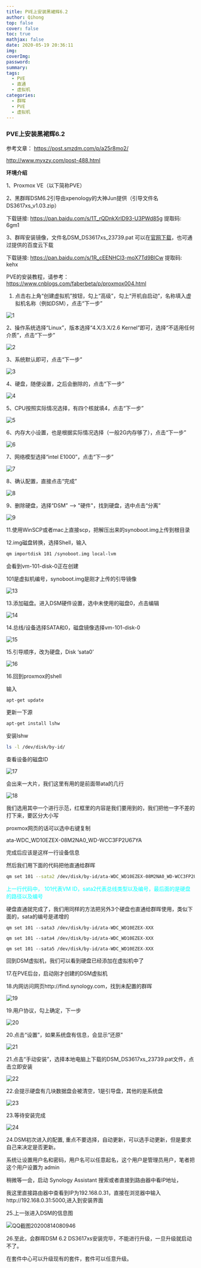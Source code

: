 ```yaml
---
title: PVE上安装黑裙辉6.2
author: Qihong
top: false
cover: false
toc: true
mathjax: false
date: 2020-05-19 20:36:11
img:
coverImg:
password:
summary:
tags:
  - PVE
  - 直通
  - 虚拟机
categories:
  - 群晖
  - PVE
  - 虚拟机
---
```





### PVE上安装黑裙辉6.2
参考文章：
https://post.smzdm.com/p/a25r8mo2/

http://www.myxzy.com/post-488.html

 

**环境介绍**

1、Proxmox VE（以下简称PVE） 

2、黑群晖DSM6.2引导由xpenology的大神Jun提供（引导文件名DS3617xs_v1.03.zip）

下载链接: https://pan.baidu.com/s/1T_rQDnkXrID93-U3PWd85g 提取码: 6gm1

3、群晖安装镜像，文件名DSM_DS3617xs_23739.pat 可以在[官网下载](https://www.synology.com/zh-cn/support/download)，也可通过提供的百度云下载

下载链接: https://pan.baidu.com/s/1R_cEENHCl3-moX7Td9BlCw 提取码: kehx

 

PVE的安装教程，请参考：https://www.cnblogs.com/faberbeta/p/proxmox004.html

 

1. 点击右上角“创建虚拟机”按钮，勾上“高级”，勾上“开机自启动”，名称填入虚拟机名称（例如DSM），点击“下一步”

![1](C:\Users\Administrator\Pictures\1.png)

2、操作系统选择“Linux”，版本选择“4.X/3.X/2.6 Kernel”即可，选择“不适用任何介质”，点击“下一步”

![2](C:\Users\Administrator\Pictures\2.png)

3、系统默认即可，点击“下一步”

![3](C:\Users\Administrator\Pictures\3.png)

4、硬盘，随便设置，之后会删除的，点击“下一步”

![4](C:\Users\Administrator\Pictures\4.png)

5、CPU按照实际情况选择，有四个核就填4，点击“下一步”

![5](C:\Users\Administrator\Pictures\5.png)

6、内存大小设置，也是根据实际情况选择（一般2G内存够了），点击“下一步”

![6](C:\Users\Administrator\Pictures\6.png)

7、网络模型选择“intel E1000”，点击“下一步”

 ![7](C:\Users\Administrator\Pictures\7.png)

8、确认配置，直接点击“完成”

![8](C:\Users\Administrator\Pictures\8.png)

9、删除硬盘，选择“DSM” --> "硬件"，找到硬盘，选中点击“分离”

![9](C:\Users\Administrator\Pictures\9.png)



11.使用WinSCP或者mac上直接scp，把解压出来的synoboot.img上传到根目录

 

12.img磁盘转换，选择Shell，输入

```bash
qm importdisk 101 /synoboot.img local-lvm
```


 会看到vm-101-disk-0正在创建

101是虚拟机编号，synoboot.img是刚才上传的引导镜像

![13](C:\Users\Administrator\Pictures\13.png)

 

13.添加磁盘。进入DSM硬件设置，选中未使用的磁盘0，点击编辑

![14](C:\Users\Administrator\Pictures\14.png)

14.总线/设备选择SATA和0，磁盘镜像选择vm-101-disk-0

![15](C:\Users\Administrator\Pictures\15.png)

15.引导顺序，改为硬盘，Disk ‘sata0’

![16](C:\Users\Administrator\Pictures\16.png)

16.回到proxmox的shell

输入

```bash
apt-get update
```

 更新一下源

```bash
apt-get install lshw
```

安装lshw

```bash
ls -l /dev/disk/by-id/
```

查看设备的磁盘ID

![17](C:\Users\Administrator\Pictures\17.png)

会出来一大片，我们这里有用的是前面带ata的几行

![18](C:\Users\Administrator\Pictures\18.png)

我们选用其中一个进行示范，红框里的内容是我们要用到的，我们把他一字不差的打下来，要区分大小写

proxmox网页的话可以选中右键复制

ata-WDC_WD10EZEX-08M2NA0_WD-WCC3FP2U67YA

完成后应该是这样一行设备信息

然后我们用下面的代码把他直通给群晖

```bash
qm set 101 --sata2 /dev/disk/by-id/ata-WDC_WD10EZEX-08M2NA0_WD-WCC3FP2U67YA
```

<font color=#00ffff>  上一行代码中， 101代表VM ID，sata2代表总线类型以及编号，最后面的是硬盘的路径以及编号  </font>

硬盘直通就完成了，我们用同样的方法把另外3个硬盘也直通给群晖使用，类似下面的，sata的编号是递增的

`qm set 101 --sata3 /dev/disk/by-id/ata-WDC_WD10EZEX-XXX`

`qm set 101 --sata4 /dev/disk/by-id/ata-WDC_WD10EZEX-XXX`

`qm set 101 --sata5 /dev/disk/by-id/ata-WDC_WD10EZEX-XXX`

 回到DSM虚拟机，我们可以看到硬盘已经添加在虚拟机中了

 

17.在PVE后台，启动刚才创建的DSM虚拟机

18.内网访问网页http://find.synology.com，找到未配置的群晖

![19](C:\Users\Administrator\Pictures\19.png)

19.用户协议，勾上确定，下一步

![20](C:\Users\Administrator\Pictures\20.png)

20.点击“设置”，如果系统盘有信息，会显示“还原”

![21](C:\Users\Administrator\Pictures\21.png)

21.点击“手动安装”，选择本地电脑上下载的DSM_DS3617xs_23739.pat文件，点击立即安装

![22](C:\Users\Administrator\Pictures\22.png)

22.会提示硬盘有几块数据盘会被清空，1是引导盘，其他的是系统盘

![23](C:\Users\Administrator\Pictures\23.png)

23.等待安装完成

![24](C:\Users\Administrator\Pictures\24.png)

24.DSM初次进入的配置, 重点不要选择，自动更新，可以选手动更新，但是要求自己来决定是否更新。

系统让设置用户名和密码，用户名可以任意起名，这个用户是管理员用户，笔者把这个用户设置为 admin

稍微等一会，启动 Synology Assistant 搜索或者直接到路由器中看IP地址，

我这里直接路由器中查看到IP为192.168.0.31，直接在浏览器中输入http://192.168.0.31:5000,进入到安装界面

25.上一张进入DSM的信息图

![QQ截图20200814080946](C:\Users\Administrator\Pictures\QQ截图20200814080946.png)

26.至此，会群晖DSM 6.2 DS3617xs安装完毕，不能进行升级，一旦升级就启动不了。

在套件中心可以升级现有的套件，套件可以任意升级。

